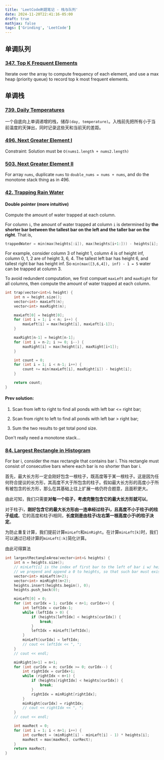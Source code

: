 ```yaml
---
title: 'LeetCode刷题笔记 - 栈与队列'
date: 2024-11-20T22:41:16-05:00
draft: true
mathjax: false
tags: ['Grinding', 'LeetCode']
---
```

## 单调队列

### [347. Top K Frequent Elements](https://leetcode.com/problems/top-k-frequent-elements/description/)

Iterate over the array to compute frequency of each element, and use a max heap (priority queue) to record top k most frequent elements.

## 单调栈

### [739. Daily Temperatures](https://leetcode.com/problems/daily-temperatures/description/)

一个自底向上单调递增的栈，储存`(day, temperature)`。入栈前先把所有小于当前温度的天弹出，同时记录这些天和当前天的差距。

### [496. Next Greater Element I]()

Constraint: Solution must be `O(nums1.length + nums2.length)`

### [503. Next Greater Element II](https://leetcode.com/problems/next-greater-element-ii/description/)

For array `nums`, duplicate `nums` to `double_nums = nums + nums`, and do the monotone stack thing as in 496.

### [42. Trapping Rain Water](https://leetcode.com/problems/trapping-rain-water/description/)

#### Double pointer (more intuitive)

Compute the amount of water trapped at each column.

For column `i`, the amount of water trapped at column `i` is determined by **the shorter bar between the tallest bar on the left and the taller bar on the right**. That is,

```cpp
trappedWater = min(max(heights[:i]), max(heights[i+1:])) - heights[i];
```

For example, consider column 3 of height 1, column 4 is of height inf, column 0, 1, 2 are of height 3, 6, 4. The tallest left bar has height 6, and tallest right bar has height inf. So `min(max([3,6,4]), inf) - 1 = 5` water can be trapped at column 3.

To avoid redundent computation, we first compuet `maxLeft` and `maxRight` for all columns, then compute the amount of water trapped at each column.

```cpp
int trap(vector<int>& height) {
    int n = height.size();
    vector<int> maxLeft(n);
    vector<int> maxRight(n);

    maxLeft[0] = height[0];
    for (int i = 1; i < n; i++) {
        maxLeft[i] = max(height[i], maxLeft[i-1]);
    }

    maxRight[n-1] = height[n-1];
    for (int i = n-2; i >= 0; i--) {
        maxRight[i] = max(height[i], maxRight[i+1]);
    }

    int count = 0;
    for (int i = 1; i < n-1; i++) {
        count += min(maxLeft[i], maxRight[i]) - height[i];
    }

    return count;
}
```

#### Prev solution:

1. Scan from left to right to find all ponds with left bar <= right bar;

2. Scan from right to left to find all ponds with left bar > right bar;

3. Sum the two results to get total pond size.

Don't really need a monotone stack...

### [84. Largest Rectangle in Histogram](https://leetcode.com/problems/largest-rectangle-in-histogram/description/)

For bar i, consider the max rectangle that contains bar i. This rectangle must consist of consecutive bars where each bar is no shorter than bar i.

首先，最大长方形一定会刚好包含一根柱子，既高度等于某一根柱子。这是因为任何符合提议的长方形，其高度不大于所包含的柱子。假如最大长方形的高度小于所有被包含的长方形，那么在其基础上往上扩展一格仍符合题意，且面积更大。

由此可知，我们只需要**对每一个柱子，考虑完整包含它的最大长方形就可以**。

对于柱子i，**刚好包含它的最大长方形由一连串经过柱子i，且高度不小于柱子i的柱子组成**。它的高度和柱子i相同，**长度则是由柱子i左右第一根高度小于i的柱子决定**。

为防止重复计算，我们提前计算`minLeft`和`minRight`。在计算`minLeft[k]`时，我们可以通过已经计算的`minLeft[:k]`简化计算。

由此可得算法

```cpp
int largestRectangleArea(vector<int>& heights) {
    int n = heights.size();
    // minLeft[i] is the index of first bar to the left of bar i w/ height < bar i
    // we prepend and append a 0 to heights, so that such bar must exists left and right.
    vector<int> minLeft(n+2);
    vector<int> minRight(n+2);
    heights.insert(heights.begin(), 0);
    heights.push_back(0);

    minLeft[0] = 0;
    for (int curIdx = 1; curIdx < n+1; curIdx++) {
        int leftIdx = curIdx-1;
        while (leftIdx > 0) {
            if (heights[leftIdx] < heights[curIdx]) {
                break;
            }
            leftIdx = minLeft[leftIdx];
        }
        minLeft[curIdx] = leftIdx;
        // cout << leftIdx << ", ";
    }
    // cout << endl;

    minRight[n+1] = n+1;
    for (int curIdx = n; curIdx >= 0; curIdx--) {
        int rightIdx = curIdx+1;
        while (rightIdx < n+1) {
            if (heights[rightIdx] < heights[curIdx]) {
                break;
            }
            rightIdx = minRight[rightIdx];
        }
        minRight[curIdx] = rightIdx;
        // cout << rightIdx << ", ";
    }
    // cout << endl;

    int maxRect = 0;
    for (int i = 1; i < n+1; i++) {
        int curRect = (minRight[i] - minLeft[i] - 1) * heights[i];
        maxRect = max(maxRect, curRect);
    }
    return maxRect;
}
```
